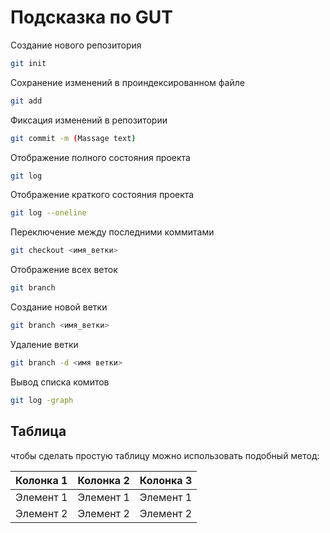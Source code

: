 # Подсказка по GUT

Создание нового репозитория
```sh
git init
```

Сохранение изменений в проиндексированном файле 
```sh
git add
```

Фиксация изменений в репозитории
```sh
git commit -m (Massage text)
```

Отображение полного состояния проекта
```sh
git log
```

Отображение краткого состояния проекта
```sh
git log --oneline
```

Переключение между последними коммитами
```sh
git checkout <имя_ветки>
```
Отображение всех веток 
```sh
git branch
```

Создание новой ветки
```sh
git branch <имя_ветки>
```

Удаление ветки 
```sh
git branch -d <имя ветки>
```

Вывод списка комитов 
```sh
git log -graph
```

## Таблица
чтобы сделать простую таблицу можно использовать подобный метод:

| Колонка 1 | Колонка 2 | Колонка 3 |
|:----------|:---------:|----------:|
| Элемент 1 | Элемент 1 | Элемент 1 |
| Элемент 2 | Элемент 2 | Элемент 2 |